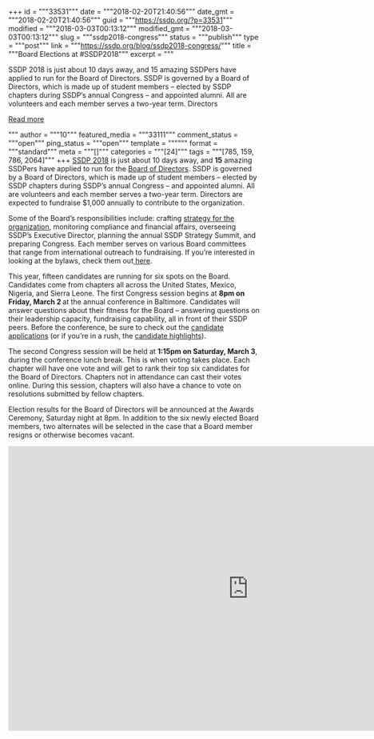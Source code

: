 +++
id = """33531"""
date = """2018-02-20T21:40:56"""
date_gmt = """2018-02-20T21:40:56"""
guid = """https://ssdp.org/?p=33531"""
modified = """2018-03-03T00:13:12"""
modified_gmt = """2018-03-03T00:13:12"""
slug = """ssdp2018-congress"""
status = """publish"""
type = """post"""
link = """https://ssdp.org/blog/ssdp2018-congress/"""
title = """Board Elections at #SSDP2018"""
excerpt = """<p>SSDP 2018 is just about 10 days away, and 15 amazing SSDPers have applied to run for the Board of Directors. SSDP is governed by a Board of Directors, which is made up of student members &#8211; elected by SSDP chapters during SSDP’s annual Congress &#8211; and appointed alumni. All are volunteers and each member serves a two-year term. Directors</p>
<div class="h10"></div>
<p><a class="more-link2 flat" href="https://ssdp.org/blog/ssdp2018-congress/">Read more</a></p>
"""
author = """10"""
featured_media = """33111"""
comment_status = """open"""
ping_status = """open"""
template = """"""
format = """standard"""
meta = """[]"""
categories = """[24]"""
tags = """[785, 159, 786, 2064]"""
+++
<a href="https://conference.ssdp.org/"><span style="font-weight: 400;">SSDP 2018</span></a><span style="font-weight: 400;"> is just about 10 days away, and </span><b>15</b><span style="font-weight: 400;"> amazing SSDPers have applied to run for the </span><a href="http://ssdp.org/about/board/"><span style="font-weight: 400;">Board of Directors</span></a><span style="font-weight: 400;">. SSDP is governed by a Board of Directors, which is made up of student members &#8211; elected by SSDP chapters during SSDP’s annual Congress &#8211; and appointed alumni. All are volunteers and each member serves a two-year term. Directors are expected to fundraise $1,000 annually to contribute to the organization.</span>

<span style="font-weight: 400;">Some of the Board’s responsibilities include: crafting </span><a href="http://ssdp.org/strategy/"><span style="font-weight: 400;">strategy for the organization</span></a><span style="font-weight: 400;">, monitoring compliance and financial affairs, overseeing SSDP’s Executive Director, planning the annual SSDP Strategy Summit, and preparing Congress. Each member serves on various Board committees that range from international outreach to fundraising. If you’re interested in looking at the bylaws, check them out</span><a href="https://ssdp.org/bylaws/"> <span style="font-weight: 400;">here</span></a><span style="font-weight: 400;">.</span>

<span style="font-weight: 400;">This year, fifteen candidates are running for six spots on the Board. Candidates come from chapters all across the United States, Mexico, Nigeria, and Sierra Leone. The first Congress session begins at </span><b>8pm on Friday, March 2 </b><span style="font-weight: 400;">at the annual conference in Baltimore. Candidates will answer questions about their fitness for the Board – answering questions on their leadership capacity, fundraising capability, all in front of their SSDP peers. Before the conference, be sure to check out the </span><a href="https://docs.google.com/document/d/1BegY2K3ytlZ0-jP1UIaGQ8vI0CAD1kF0q16tjfOv8N0/edit"><span style="font-weight: 400;">candidate applications</span></a><span style="font-weight: 400;"> (or if you’re in a rush, the </span><a href="https://docs.google.com/presentation/d/1Pc5k-TD6Ah8qzrAX86wFlqr-redQ19Lpn9Zf3f4CS7E/edit#slide=id.g1ce5b4ea06_0_6"><span style="font-weight: 400;">candidate highlights</span></a><span style="font-weight: 400;">).</span>

<span style="font-weight: 400;">The second Congress session will be held at </span><b>1:15pm on Saturday, March 3</b><span style="font-weight: 400;">, during the conference lunch break. This is when voting takes place. Each chapter will have one vote and will get to rank their top six candidates for the Board of Directors. Chapters not in attendance can cast their votes online. During this session, chapters will also have a chance to vote on resolutions submitted by fellow chapters.</span>

<span style="font-weight: 400;">Election results for the Board of Directors will be announced at the Awards Ceremony, Saturday night at 8pm. In addition to the six newly elected Board members, two alternates will be selected in the case that a Board member resigns or otherwise becomes vacant. </span>

<iframe src="https://docs.google.com/presentation/d/e/2PACX-1vTB9CTgdN910rUdzfIuhjMoOil6x_ARXkLv4VS3OAeeCLB2jZF1Y2NfpgF_3l87rNAUdkUyJEsV5xAg/embed?start=false&#038;loop=true&#038;delayms=60000" frameborder="0" width="960" height="569" allowfullscreen="true" mozallowfullscreen="true" webkitallowfullscreen="true"></iframe>

